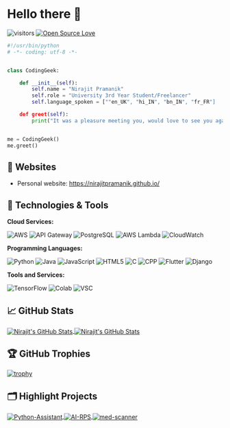 # Hello there 👋

![visitors](https://visitor-badge.laobi.icu/badge?page_id=nirajitpramanik.nirajitpramanik)
[![Open Source Love](https://badges.frapsoft.com/os/v1/open-source.svg?v=102)](https://github.com/ellerbrock/open-source-badge/)

```python
#!/usr/bin/python
# -*- coding: utf-8 -*-


class CodingGeek:

    def __init__(self):
        self.name = "Nirajit Pramanik"
        self.role = "University 3rd Year Student/Freelancer"
        self.language_spoken = [""en_UK", "hi_IN", "bn_IN", "fr_FR"]

    def greet(self):
        print("It was a pleasure meeting you, would love to see you again!")


me = CodingGeek()
me.greet()
```

## 📝 Websites

- Personal website: https://nirajitpramanik.github.io/

## 🔧 Technologies & Tools

**Cloud Services:**

![AWS](https://img.shields.io/badge/Cloud-AWS-informational?style=flat&logo=amazon-aws&logoColor=white&color=6aa6f8)
![API Gateway](https://img.shields.io/badge/API-Gateway-informational?style=flat&logo=amazon-api-gateway&logoColor=white&color=6aa6f8)
![PostgreSQL](https://img.shields.io/badge/Database-postgresql-informational?style=flat&logo=postgresql&logoColor=white&color=6aa6f8)
![AWS Lambda](https://img.shields.io/badge/Compute-AWS_Lambda-informational?style=flat&logo=amazon-aws&logoColor=white&color=6aa6f8)
![CloudWatch](https://img.shields.io/badge/Monitoring-CloudWatch-informational?style=flat&logo=amazon-cloudwatch&logoColor=white&color=6aa6f8)


**Programming Languages:**

![Python](https://img.shields.io/badge/Code-Python-informational?style=flat&logo=python&logoColor=white&color=6aa6f8)
![Java](https://img.shields.io/badge/Code-Java-informational?style=flat&logo=java&logoColor=white&color=6aa6f8)
![JavaScript](https://img.shields.io/badge/Code-Javascript-informational?style=flat&logo=javascript&logoColor=white&color=6aa6f8)
![HTML5](https://img.shields.io/badge/Code-HTML5-informational?style=flat&logo=html5&logoColor=white&color=6aa6f8)
![C](https://img.shields.io/badge/Code-cC-informational?style=flat&logo=c&logoColor=white&color=6aa6f8)
![CPP](https://img.shields.io/badge/Code-C%2B%2B-informational?style=flat&logo=c%2B%2B&logoColor=white&color=6aa6f8)
![Flutter](https://img.shields.io/badge/Code-Flutter-informational?style=flat&logo=flutter&logoColor=white&color=6aa6f8)
![Django](https://img.shields.io/badge/Code-Django-informational?style=flat&logo=django&logoColor=white&color=6aa6f8)

**Tools and Services:**

![TensorFlow](https://img.shields.io/badge/TensorFlow-FF6F00?style=for-the-badge&logo=tensorflow&logoColor=white)
![Colab](https://img.shields.io/badge/Colab-F9AB00?style=for-the-badge&logo=googlecolab&color=525252)
![VSC](https://img.shields.io/badge/Visual_Studio_Code-0078D4?style=for-the-badge&logo=visual%20studio%20code&logoColor=white)

## &#x1f4c8; GitHub Stats

<a href="https://github.com/nirajitpramanik/nirajitpramanik">
  <img align="center" src="https://github-readme-stats.vercel.app/api/top-langs/?username=nirajitpramanik&hide=c%2B%2B,c,matlab,assembly&title_color=6aa6f8&text_color=8a919a&icon_color=6aa6f8&bg_color=22272e" alt="Nirajit's GitHub Stats" />
</a>

<a href="https://github.com/nirajitpramanik/nirajitpramanik">
  <img align="center" src="https://github-readme-stats.vercel.app/api?username=nirajitpramanik&show_icons=true&line_height=27&count_private=true&title_color=6aa6f8&text_color=8a919a&icon_color=6aa6f8&bg_color=22272e" alt="Nirajit's GitHub Stats" />
</a>

## 🏆 GitHub Trophies

[![trophy](https://github-profile-trophy.vercel.app/?username=nirajitpramanik&theme=onedark&column=7)](https://github.com/ryo-ma/github-profile-trophy)

## 🗂️ Highlight Projects

<a href="https://github.com/nirajitpramanik/Python-Assistant">
  <img align="center" src="https://github-readme-stats.vercel.app/api/pin/?username=nirajitpramanik&repo=Python-Assistant&show_icons=true&line_height=27&title_color=6aa6f8&text_color=8a919a&icon_color=6aa6f8&bg_color=22272e" alt="Python-Assistant" />
</a>

<a href="https://github.com/nirajitpramanik/AI-RPS">
  <img align="center" src="https://github-readme-stats.vercel.app/api/pin/?username=nirajitpramanik&repo=AI-RPS&show_icons=true&line_height=27&title_color=6aa6f8&text_color=8a919a&icon_color=6aa6f8&bg_color=22272e" alt="AI-RPS" />
</a>

<a href="https://github.com/nirajitpramanik/med-scanner">
  <img align="center" src="https://github-readme-stats.vercel.app/api/pin/?username=nirajitpramanik&repo=med-scanner&show_icons=true&line_height=27&title_color=6aa6f8&text_color=8a919a&icon_color=6aa6f8&bg_color=22272e" alt="med-scanner" />
</a>

